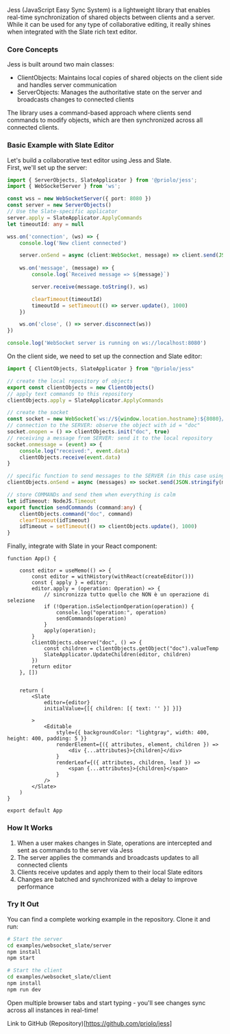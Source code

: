 Jess (JavaScript Easy Sync System) is a lightweight library that enables real-time synchronization of shared objects between clients and a server. While it can be used for any type of collaborative editing, it really shines when integrated with the Slate rich text editor.

### Core Concepts
Jess is built around two main classes:

- ClientObjects: Maintains local copies of shared objects on the client side and handles server communication
- ServerObjects: Manages the authoritative state on the server and broadcasts changes to connected clients

The library uses a command-based approach where clients send commands to modify objects, which are then synchronized across all connected clients.

### Basic Example with Slate Editor
Let's build a collaborative text editor using Jess and Slate.  
First, we'll set up the server:

```typescript
import { ServerObjects, SlateApplicator } from '@priolo/jess';
import { WebSocketServer } from 'ws';

const wss = new WebSocketServer({ port: 8080 })
const server = new ServerObjects()
// Use the Slate-specific applicator
server.apply = SlateApplicator.ApplyCommands
let timeoutId: any = null

wss.on('connection', (ws) => {
    console.log('New client connected')

	server.onSend = async (client:WebSocket, message) => client.send(JSON.stringify(message))
    
    ws.on('message', (message) => {
        console.log(`Received message => ${message}`)

		server.receive(message.toString(), ws)

        clearTimeout(timeoutId)
        timeoutId = setTimeout(() => server.update(), 1000)
    })

    ws.on('close', () => server.disconnect(ws))
})

console.log('WebSocket server is running on ws://localhost:8080')
```

On the client side, we need to set up the connection and Slate editor:

```typescript
import { ClientObjects, SlateApplicator } from "@priolo/jess"

// create the local repository of objects
export const clientObjects = new ClientObjects()
// apply text commands to this repository
clientObjects.apply = SlateApplicator.ApplyCommands

// create the socket
const socket = new WebSocket(`ws://${window.location.hostname}:${8080}/`);
// connection to the SERVER: observe the object with id = "doc"
socket.onopen = () => clientObjects.init("doc", true)
// receiving a message from SERVER: send it to the local repository
socket.onmessage = (event) => {
	console.log("received:", event.data)
	clientObjects.receive(event.data)
}

// specific function to send messages to the SERVER (in this case using the WEB SOCKET)
clientObjects.onSend = async (messages) => socket.send(JSON.stringify(messages))

// store COMMANDs and send them when everything is calm
let idTimeout: NodeJS.Timeout
export function sendCommands (command:any) {
	clientObjects.command("doc", command)
	clearTimeout(idTimeout)
	idTimeout = setTimeout(() => clientObjects.update(), 1000)
}
```

Finally, integrate with Slate in your React component:

```tsx
function App() {

	const editor = useMemo(() => {
		const editor = withHistory(withReact(createEditor()))
		const { apply } = editor;
		editor.apply = (operation: Operation) => {
			// sincronizza tutto quello che NON è un operazione di selezione
			if (!Operation.isSelectionOperation(operation)) {
				console.log("operation:", operation)
				sendCommands(operation)
			}
			apply(operation);
		}
		clientObjects.observe("doc", () => {
			const children = clientObjects.getObject("doc").valueTemp
			SlateApplicator.UpdateChildren(editor, children)
		})
		return editor
	}, [])


	return (
		<Slate
			editor={editor}
			initialValue={[{ children: [{ text: '' }] }]}

		>
			<Editable
				style={{ backgroundColor: "lightgray", width: 400, height: 400, padding: 5 }}
				renderElement={({ attributes, element, children }) =>
					<div {...attributes}>{children}</div>
				}
				renderLeaf={({ attributes, children, leaf }) =>
					<span {...attributes}>{children}</span>
				}
			/>
		</Slate>
	)
}

export default App
```

### How It Works
1) When a user makes changes in Slate, operations are intercepted and sent as commands to the server via Jess
2) The server applies the commands and broadcasts updates to all connected clients
3) Clients receive updates and apply them to their local Slate editors
4) Changes are batched and synchronized with a delay to improve performance

### Try It Out
You can find a complete working example in the repository. Clone it and run:

```bash
# Start the server
cd examples/websocket_slate/server
npm install
npm start

# Start the client
cd examples/websocket_slate/client  
npm install
npm run dev
```

Open multiple browser tabs and start typing - you'll see changes sync across all instances in real-time!

Link to GitHub (Repository)[https://github.com/priolo/jess]
